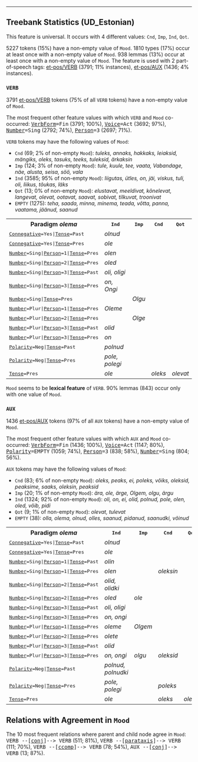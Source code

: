 

--------------------------------------------------------------------------------

## Treebank Statistics (UD_Estonian)

This feature is universal.
It occurs with 4 different values: `Cnd`, `Imp`, `Ind`, `Qot`.

5227 tokens (15%) have a non-empty value of `Mood`.
1810 types (17%) occur at least once with a non-empty value of `Mood`.
938 lemmas (13%) occur at least once with a non-empty value of `Mood`.
The feature is used with 2 part-of-speech tags: [et-pos/VERB]() (3791; 11% instances), [et-pos/AUX]() (1436; 4% instances).

### `VERB`

3791 [et-pos/VERB]() tokens (75% of all `VERB` tokens) have a non-empty value of `Mood`.

The most frequent other feature values with which `VERB` and `Mood` co-occurred: <tt><a href="VerbForm.html">VerbForm</a>=Fin</tt> (3791; 100%), <tt><a href="Voice.html">Voice</a>=Act</tt> (3692; 97%), <tt><a href="Number.html">Number</a>=Sing</tt> (2792; 74%), <tt><a href="Person.html">Person</a>=3</tt> (2697; 71%).

`VERB` tokens may have the following values of `Mood`:

* `Cnd` (69; 2% of non-empty `Mood`): <em>tuleks, annaks, hakkaks, leiaksid, mängiks, oleks, tasuks, teeks, tuleksid, ärkaksin</em>
* `Imp` (124; 3% of non-empty `Mood`): <em>tule, kuule, tee, vaata, Vabandage, näe, alusta, seisa, söö, vala</em>
* `Ind` (3585; 95% of non-empty `Mood`): <em>liigutas, ütles, on, jäi, viskus, tuli, oli, liikus, tõukas, läks</em>
* `Qot` (13; 0% of non-empty `Mood`): <em>elustavat, meeldivat, kõnelevat, langevat, olevat, ootavat, saavat, sobivat, tilkuvat, troonivat</em>
* `EMPTY` (1275): <em>teha, saada, minna, minema, teada, võtta, panna, vaatama, jäänud, saanud</em>

<table>
  <tr><th>Paradigm <i>olema</i></th><th><tt>Ind</tt></th><th><tt>Imp</tt></th><th><tt>Cnd</tt></th><th><tt>Qot</tt></th></tr>
  <tr><td><tt><a href="Connegative.html">Connegative</a>=Yes|<a href="Tense.html">Tense</a>=Past</tt></td><td><em>olnud</em></td><td></td><td></td><td></td></tr>
  <tr><td><tt><a href="Connegative.html">Connegative</a>=Yes|<a href="Tense.html">Tense</a>=Pres</tt></td><td><em>ole</em></td><td></td><td></td><td></td></tr>
  <tr><td><tt><a href="Number.html">Number</a>=Sing|<a href="Person.html">Person</a>=1|<a href="Tense.html">Tense</a>=Pres</tt></td><td><em>olen</em></td><td></td><td></td><td></td></tr>
  <tr><td><tt><a href="Number.html">Number</a>=Sing|<a href="Person.html">Person</a>=2|<a href="Tense.html">Tense</a>=Pres</tt></td><td><em>oled</em></td><td></td><td></td><td></td></tr>
  <tr><td><tt><a href="Number.html">Number</a>=Sing|<a href="Person.html">Person</a>=3|<a href="Tense.html">Tense</a>=Past</tt></td><td><em>oli, oligi</em></td><td></td><td></td><td></td></tr>
  <tr><td><tt><a href="Number.html">Number</a>=Sing|<a href="Person.html">Person</a>=3|<a href="Tense.html">Tense</a>=Pres</tt></td><td><em>on, Ongi</em></td><td></td><td></td><td></td></tr>
  <tr><td><tt><a href="Number.html">Number</a>=Sing|<a href="Tense.html">Tense</a>=Pres</tt></td><td></td><td><em>Olgu</em></td><td></td><td></td></tr>
  <tr><td><tt><a href="Number.html">Number</a>=Plur|<a href="Person.html">Person</a>=1|<a href="Tense.html">Tense</a>=Pres</tt></td><td><em>Oleme</em></td><td></td><td></td><td></td></tr>
  <tr><td><tt><a href="Number.html">Number</a>=Plur|<a href="Person.html">Person</a>=2|<a href="Tense.html">Tense</a>=Pres</tt></td><td></td><td><em>Olge</em></td><td></td><td></td></tr>
  <tr><td><tt><a href="Number.html">Number</a>=Plur|<a href="Person.html">Person</a>=3|<a href="Tense.html">Tense</a>=Past</tt></td><td><em>olid</em></td><td></td><td></td><td></td></tr>
  <tr><td><tt><a href="Number.html">Number</a>=Plur|<a href="Person.html">Person</a>=3|<a href="Tense.html">Tense</a>=Pres</tt></td><td><em>on</em></td><td></td><td></td><td></td></tr>
  <tr><td><tt><a href="Polarity.html">Polarity</a>=Neg|<a href="Tense.html">Tense</a>=Past</tt></td><td><em>polnud</em></td><td></td><td></td><td></td></tr>
  <tr><td><tt><a href="Polarity.html">Polarity</a>=Neg|<a href="Tense.html">Tense</a>=Pres</tt></td><td><em>pole, polegi</em></td><td></td><td></td><td></td></tr>
  <tr><td><tt><a href="Tense.html">Tense</a>=Pres</tt></td><td><em>ole</em></td><td></td><td><em>oleks</em></td><td><em>olevat</em></td></tr>
</table>

`Mood` seems to be **lexical feature** of `VERB`. 90% lemmas (843) occur only with one value of `Mood`.

### `AUX`

1436 [et-pos/AUX]() tokens (97% of all `AUX` tokens) have a non-empty value of `Mood`.

The most frequent other feature values with which `AUX` and `Mood` co-occurred: <tt><a href="VerbForm.html">VerbForm</a>=Fin</tt> (1436; 100%), <tt><a href="Voice.html">Voice</a>=Act</tt> (1147; 80%), <tt><a href="Polarity.html">Polarity</a>=EMPTY</tt> (1059; 74%), <tt><a href="Person.html">Person</a>=3</tt> (838; 58%), <tt><a href="Number.html">Number</a>=Sing</tt> (804; 56%).

`AUX` tokens may have the following values of `Mood`:

* `Cnd` (83; 6% of non-empty `Mood`): <em>oleks, peaks, ei, poleks, võiks, oleksid, peaksime, saaks, oleksin, peaksid</em>
* `Imp` (20; 1% of non-empty `Mood`): <em>ära, ole, ärge, Olgem, olgu, ärgu</em>
* `Ind` (1324; 92% of non-empty `Mood`): <em>oli, on, ei, olid, polnud, pole, olen, oled, võib, pidi</em>
* `Qot` (9; 1% of non-empty `Mood`): <em>olevat, tulevat</em>
* `EMPTY` (38): <em>olla, olema, olnud, olles, saanud, pidanud, saanudki, võinud</em>

<table>
  <tr><th>Paradigm <i>olema</i></th><th><tt>Ind</tt></th><th><tt>Imp</tt></th><th><tt>Cnd</tt></th><th><tt>Qot</tt></th></tr>
  <tr><td><tt><a href="Connegative.html">Connegative</a>=Yes|<a href="Tense.html">Tense</a>=Past</tt></td><td><em>olnud</em></td><td></td><td></td><td></td></tr>
  <tr><td><tt><a href="Connegative.html">Connegative</a>=Yes|<a href="Tense.html">Tense</a>=Pres</tt></td><td><em>ole</em></td><td></td><td></td><td></td></tr>
  <tr><td><tt><a href="Number.html">Number</a>=Sing|<a href="Person.html">Person</a>=1|<a href="Tense.html">Tense</a>=Past</tt></td><td><em>olin</em></td><td></td><td></td><td></td></tr>
  <tr><td><tt><a href="Number.html">Number</a>=Sing|<a href="Person.html">Person</a>=1|<a href="Tense.html">Tense</a>=Pres</tt></td><td><em>olen</em></td><td></td><td><em>oleksin</em></td><td></td></tr>
  <tr><td><tt><a href="Number.html">Number</a>=Sing|<a href="Person.html">Person</a>=2|<a href="Tense.html">Tense</a>=Past</tt></td><td><em>olid, olidki</em></td><td></td><td></td><td></td></tr>
  <tr><td><tt><a href="Number.html">Number</a>=Sing|<a href="Person.html">Person</a>=2|<a href="Tense.html">Tense</a>=Pres</tt></td><td><em>oled</em></td><td><em>ole</em></td><td></td><td></td></tr>
  <tr><td><tt><a href="Number.html">Number</a>=Sing|<a href="Person.html">Person</a>=3|<a href="Tense.html">Tense</a>=Past</tt></td><td><em>oli, oligi</em></td><td></td><td></td><td></td></tr>
  <tr><td><tt><a href="Number.html">Number</a>=Sing|<a href="Person.html">Person</a>=3|<a href="Tense.html">Tense</a>=Pres</tt></td><td><em>on, ongi</em></td><td></td><td></td><td></td></tr>
  <tr><td><tt><a href="Number.html">Number</a>=Plur|<a href="Person.html">Person</a>=1|<a href="Tense.html">Tense</a>=Pres</tt></td><td><em>oleme</em></td><td><em>Olgem</em></td><td></td><td></td></tr>
  <tr><td><tt><a href="Number.html">Number</a>=Plur|<a href="Person.html">Person</a>=2|<a href="Tense.html">Tense</a>=Pres</tt></td><td><em>olete</em></td><td></td><td></td><td></td></tr>
  <tr><td><tt><a href="Number.html">Number</a>=Plur|<a href="Person.html">Person</a>=3|<a href="Tense.html">Tense</a>=Past</tt></td><td><em>olid</em></td><td></td><td></td><td></td></tr>
  <tr><td><tt><a href="Number.html">Number</a>=Plur|<a href="Person.html">Person</a>=3|<a href="Tense.html">Tense</a>=Pres</tt></td><td><em>on, ongi</em></td><td><em>olgu</em></td><td><em>oleksid</em></td><td></td></tr>
  <tr><td><tt><a href="Polarity.html">Polarity</a>=Neg|<a href="Tense.html">Tense</a>=Past</tt></td><td><em>polnud, polnudki</em></td><td></td><td></td><td></td></tr>
  <tr><td><tt><a href="Polarity.html">Polarity</a>=Neg|<a href="Tense.html">Tense</a>=Pres</tt></td><td><em>pole, polegi</em></td><td></td><td><em>poleks</em></td><td></td></tr>
  <tr><td><tt><a href="Tense.html">Tense</a>=Pres</tt></td><td><em>ole</em></td><td></td><td><em>oleks</em></td><td><em>olevat</em></td></tr>
</table>

## Relations with Agreement in `Mood`

The 10 most frequent relations where parent and child node agree in `Mood`:
<tt>VERB --[<a href="../dep/conj.html">conj</a>]--> VERB</tt> (511; 81%),
<tt>VERB --[<a href="../dep/parataxis.html">parataxis</a>]--> VERB</tt> (111; 70%),
<tt>VERB --[<a href="../dep/ccomp.html">ccomp</a>]--> VERB</tt> (78; 54%),
<tt>AUX --[<a href="../dep/conj.html">conj</a>]--> VERB</tt> (13; 87%).


